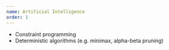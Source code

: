 ```yaml
---
name: Artificial Intelligence
order: 1
---
```

- Constraint programming
- Deterministic algorithms (e.g. minimax, alpha-beta pruning)
